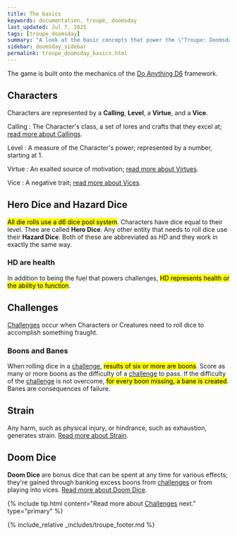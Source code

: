 ```yaml
---
title: The basics
keywords: documentation, troupe, doomsday
last_updated: Jul 7, 2025
tags: [troupe_doomsday]
summary: "A look at the basic concepts that power the \"Troupe: Doomsday\" tabletop role-playing game."
sidebar: doomsday_sidebar
permalink: troupe_doomsday_basics.html
---
```


The game is built onto the mechanics of the [Do Anything D6](dad6_overview.html) framework.

## Characters

Characters are represented by a **Calling**, **Level**, a **Virtue**, and a **Vice**.

Calling
: The Character's class, a set of lores and crafts that they excel at; [read more about Callings](trouped_callings.html).

Level
: A measure of the Character's power; represented by a number, starting at 1.

Virtue
: An exalted source of motivation; [read more about Virtues](trouped_virtues.html).

Vice
: A negative trait; [read more about Vices](trouped_vices.html).

## Hero Dice and Hazard Dice

<mark>All die rolls use a d6 dice pool system</mark>. Characters have dice equal to their level. Thee are called **Hero Dice**. Any other entity that needs to roll dice use their **Hazard Dice**. Both of these are abbreviated as *HD* and they work in exactly the same way.

### HD are health

In addition to being the fuel that powers challenges, <mark>HD represents health or the ability to function</mark>.

## Challenges

[Challenges](trouped_challenges.html) occur when Characters or Creatures need to roll dice to accomplish something fraught.

### Boons and Banes

When rolling dice in a [challenge](trouped_challenges.html), <mark>results of six or more are boons</mark>. Score as many or more boons as the difficulty of a [challenge](trouped_challenges.html) to pass. If the difficulty of the [challenge](trouped_challenges.html) is not overcome, <mark>for every boon missing, a bane is created</mark>. Banes are consequences of failure.

## Strain

Any harm, such as physical injury, or hindrance, such as exhaustion, generates strain. [Read more about Strain](trouped_strain.html).

## Doom Dice

**Doom Dice** are bonus dice that can be spent at any time for various effects; they're gained through banking excess boons from [challenges](trouped_challenges.html) or from playing into vices. [Read more about Doom Dice](trouped_doom.html).

{% include tip.html content="Read more about [Challenges](troupe_doomsday_challenges.html) next." type="primary" %}

{% include_relative _includes/troupe_footer.md %}
